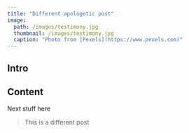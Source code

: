 ```yaml
---
title: "Different apologetic post"
image: 
  path: /images/testimony.jpg
  thumbnail: /images/testimony.jpg
  caption: "Photo from [Pexels](https://www.pexels.com)"
---
```


## Intro

## Content
Next stuff here

> This is a different post
